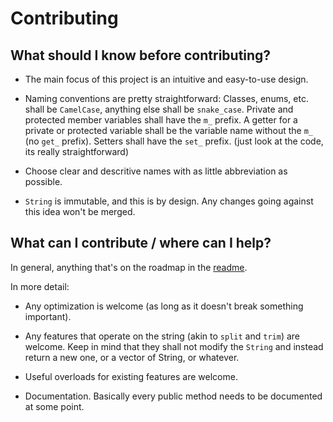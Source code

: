 # Contributing



## What should I know before contributing?

* The main focus of this project is an intuitive and easy-to-use design. 

* Naming conventions are pretty straightforward: Classes, enums, etc. shall be `CamelCase`, anything else shall be `snake_case`. Private and protected member variables shall have the `m_` prefix. A getter for a private or protected variable shall be the variable name without the `m_` (no `get_` prefix). Setters shall have the `set_` prefix. (just look at the code, its really straightforward)

* Choose clear and descritive names with as little abbreviation as possible. 

* `String` is immutable, and this is by design. Any changes going against this idea won't be merged.

## What can I contribute / where can I help?

In general, anything that's on the roadmap in the [readme](https://github.com/lionkor/String/blob/master/README.md). 

In more detail: 

* Any optimization is welcome (as long as it doesn't break something important).

* Any features that operate on the string (akin to `split` and `trim`) are welcome. Keep in mind that they shall not modify the `String` and instead return a new one, or a vector of String, or whatever.

* Useful overloads for existing features are welcome.

* Documentation. Basically every public method needs to be documented at some point.
